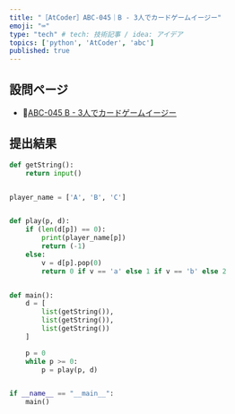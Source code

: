 ```yaml
---
title: "［AtCoder］ABC-045｜B - 3人でカードゲームイージー"
emoji: "⌨️"
type: "tech" # tech: 技術記事 / idea: アイデア
topics: ['python', 'AtCoder', 'abc']
published: true
---
```


## 設問ページ

- 🔗[ABC-045 B - 3人でカードゲームイージー](https://atcoder.jp/contests/abc045/tasks/abc045_b)

## 提出結果

```python
def getString():
    return input()


player_name = ['A', 'B', 'C']


def play(p, d):
    if (len(d[p]) == 0):
        print(player_name[p])
        return (-1)
    else:
        v = d[p].pop(0)
        return 0 if v == 'a' else 1 if v == 'b' else 2


def main():
    d = [
        list(getString()),
        list(getString()),
        list(getString())
    ]

    p = 0
    while p >= 0:
        p = play(p, d)


if __name__ == "__main__":
    main()
```

